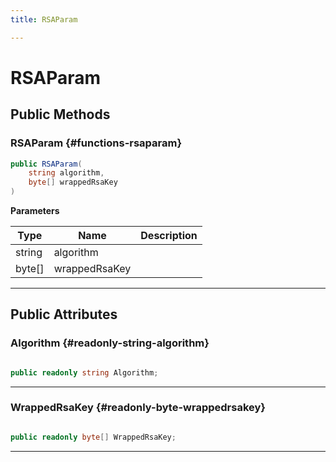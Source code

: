 ```yaml
---
title: RSAParam

---
```


# RSAParam










## Public Methods

###  RSAParam {#functions-rsaparam}

```csharp
public RSAParam(
    string algorithm,
    byte[] wrappedRsaKey
)
```


**Parameters**

| Type | Name  | Description  | 
|--|--|--|
| string |algorithm||
| byte[] |wrappedRsaKey||






-----------

## Public Attributes

### Algorithm {#readonly-string-algorithm}

```csharp

public readonly string Algorithm;

```






-----------

### WrappedRsaKey {#readonly-byte-wrappedrsakey}

```csharp

public readonly byte[] WrappedRsaKey;

```






-----------


